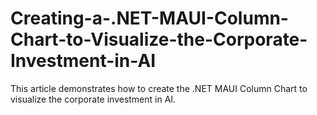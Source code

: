 # Creating-a-.NET-MAUI-Column-Chart-to-Visualize-the-Corporate-Investment-in-AI
This article demonstrates how to create the .NET MAUI Column Chart to visualize the corporate investment in AI.
